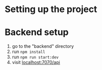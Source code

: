 # Setting up the project

# Backend setup

1. go to the "backend" directory
2. run `npm install`
3. run `npm run start:dev`
4. visit <a href="http:localhost:7070/api">localhost:7070/api</a>
